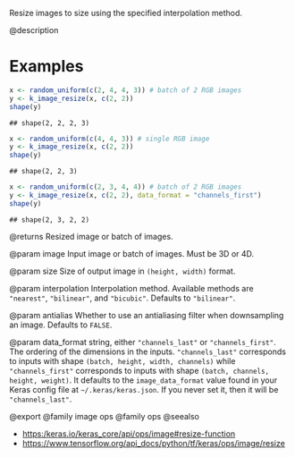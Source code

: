 Resize images to size using the specified interpolation method.

@description

# Examples

```r
x <- random_uniform(c(2, 4, 4, 3)) # batch of 2 RGB images
y <- k_image_resize(x, c(2, 2))
shape(y)
```

```
## shape(2, 2, 2, 3)
```


```r
x <- random_uniform(c(4, 4, 3)) # single RGB image
y <- k_image_resize(x, c(2, 2))
shape(y)
```

```
## shape(2, 2, 3)
```


```r
x <- random_uniform(c(2, 3, 4, 4)) # batch of 2 RGB images
y <- k_image_resize(x, c(2, 2), data_format = "channels_first")
shape(y)
```

```
## shape(2, 3, 2, 2)
```

@returns
Resized image or batch of images.

@param image
Input image or batch of images. Must be 3D or 4D.

@param size
Size of output image in `(height, width)` format.

@param interpolation
Interpolation method. Available methods are `"nearest"`,
`"bilinear"`, and `"bicubic"`. Defaults to `"bilinear"`.

@param antialias
Whether to use an antialiasing filter when downsampling an
image. Defaults to `FALSE`.

@param data_format
string, either `"channels_last"` or `"channels_first"`.
The ordering of the dimensions in the inputs. `"channels_last"`
corresponds to inputs with shape `(batch, height, width, channels)`
while `"channels_first"` corresponds to inputs with shape
`(batch, channels, height, weight)`. It defaults to the
`image_data_format` value found in your Keras config file at
`~/.keras/keras.json`. If you never set it, then it will be
`"channels_last"`.

@export
@family image ops
@family ops
@seealso
+ <https:/keras.io/keras_core/api/ops/image#resize-function>
+ <https://www.tensorflow.org/api_docs/python/tf/keras/ops/image/resize>
